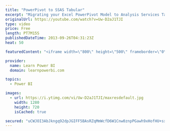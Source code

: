 ```yaml
---
title: "PowerPivot to SSAS Tabular"
excerpt: "Migrating your Excel PowerPivot Model to Analysis Services Tabular Model. See article on PowerPivotPro.com for details: http://www.powerpivotpro.com/2013/10/guest-post-migrating-from-power-pivot-to-analysis-services-tabular-model/  ========================================= FREE Power BI Step-by-Step"
originalUrl: https://youtube.com/watch?v=Uw-D2aJ1TJI
type: video
price: Free
length: PT7M15S
publishedDateTime: 2013-09-26T04:31:23Z
heat: 50

featuredContent: "<iframe width=\"800\" height=\"500\" frameborder=\"0\" src=\"https://www.youtube.com/embed/Uw-D2aJ1TJI\" allow=\"accelerometer; autoplay; encrypted-media; gyroscope; picture-in-picture\" allowfullscreen></iframe>"

provider:
  name: Learn Power BI
  domain: learnpowerbi.com

topics:
  - Power BI

images:
  - url: https://i.ytimg.com/vi/Uw-D2aJ1TJI/maxresdefault.jpg
    width: 1280
    height: 720
    isCached: true

secured: "uCWJOI3AbJkngq92dpJGIFF5BAsRZqMmWcfD6W1Cnw0znpPGawh9xHofHU+sx7D/hy5mulKvpsfXiWqdNCQ5fSJ1ru67FwOKCt1CzYoqeGgWsmFY79THHcERedCngIJMEVPV6vNk+KVVXJw/+h35UwdLvq0IcBFSeWLvt8FKAuz2mmpjn95/oUdiD6sHk9K/D1VS1y0fGIcPaeX5Vt448HNnjw2z19/8PrbFPhbN4CIewAJGiNyIvoMPRgm1EvTu0CR+2zMypOTdJRhgdQ0JhiaOVVmiDNTQyS3fUQQ2j1g8Ay37ljJhBrFqtkyt46dLwovHJVvojEmO/g5ba6XU3pvYid8j1YAKfeZGVHWGD4EKPTZcDLk8U5uoAax8je50gu0Ftb5rbAMxExxTxCSWUd6EuuT0evjMcinMBLsm8hM=;QL5brbtSU7kDbPgW+Q9cAw=="
---
```


